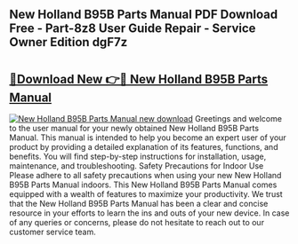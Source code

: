 ## New Holland B95B Parts Manual PDF Download Free - Part-8z8 User Guide Repair - Service Owner Edition dgF7z

# <h2><a href="http://bc91752.oget.top/?id=New+Holland+B95B+Parts+Manual">🔗Download New 👉🔴 New Holland B95B Parts Manual</a></h2>

[![New Holland B95B Parts Manual new download](https://i.imgur.com/5g1atiW.png)](http://bc91752.oget.top/?id=New+Holland+B95B+Parts+Manual)
Greetings and welcome to the user manual for your newly obtained New Holland B95B Parts Manual. This manual is intended to help you become an expert user of your product by providing a detailed explanation of its features, functions, and benefits. You will find step-by-step instructions for installation, usage, maintenance, and troubleshooting. Safety Precautions for Indoor Use Please adhere to all safety precautions when using your new New Holland B95B Parts Manual indoors. This New Holland B95B Parts Manual comes equipped with a wealth of features to maximize your productivity. We trust that the New Holland B95B Parts Manual has been a clear and concise resource in your efforts to learn the ins and outs of your new device. In case of any queries or concerns, please do not hesitate to reach out to our customer service team.
